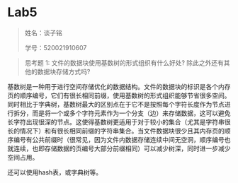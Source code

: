 # Lab5

> 姓名：谈子铭
>
> 学号：520021910607

> 思考题 1: 文件的数据块使用基数树的形式组织有什么好处? 除此之外还有其他的数据块存储方式吗?

基数树是一种用于进行空间存储优化的数据结构。文件的数据块的标识是各个内存页的顺序编号，它们有很长相同前缀，使用基数树的形式组织能够节省很多空间。同时相比于字典树，基数树最大的区别点在于它不是按照每个字符长度作为节点进行拆分，而是将一个或多个字符元素作为一个分支（边）来存储数据，这可以避免长字符出现很深的节点。这使得基数树更适用于对于较小的集合（尤其是字符串很长的情况下）和有很长相同前缀的字符串集合。当文件数据块很少且其内存页的顺序编号有公共前缀时（很常见，因为文件内数据存储连续中间无空洞，顺序编号也就连续，也即存储数据的页编号大部分前缀相同）可以减少树深，同时进一步减少空间占用。

还可以使用hash表，或字典树等。